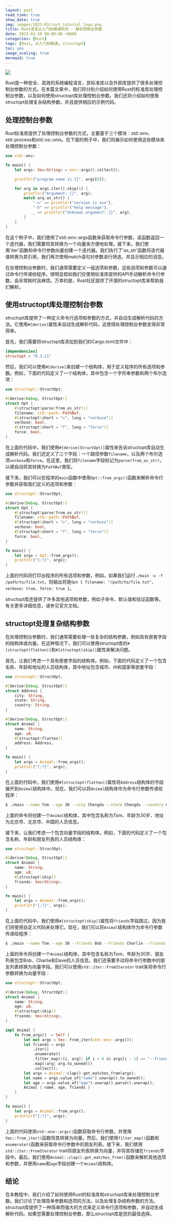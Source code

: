 ```yaml
---
layout: post
read_time: true
show_date: true
img: images/2023-03/rust_tutorial_logo.png
title: Rust语言从入门到精通系列 - 解析控制台参数
date: 2023-03-28 00:00:00 +0800
categories: [Rust]
tags: [Rust, 从入门到精通, structopt]
toc: yes
image_scaling: true
mermaid: true
---
```


![](/images/2023-03/rust_tutorial_logo.png)

Rust是一种安全、高效的系统编程语言，其标准库以及外部库提供了很多处理控制台参数的方式。在本篇文章中，我们将分别介绍如何使用Rust的标准库处理控制台参数，以及如何使用structopt库处理控制台参数。我们还将介绍如何使用structopt处理复杂结构参数，并且提供相应的示例代码。

## 处理控制台参数
Rust标准库提供了处理控制台参数的方式，主要基于三个模块：std::env、std::process和std::os::unix。在下面的例子中，我们将展示如何使用这些模块来处理控制台参数：

```rust
use std::env;

fn main() {
    let args: Vec<String> = env::args().collect();

    println!("program name is {}", args[0]);

    for arg in args.iter().skip(1) {
        println!("Argument: {}", arg);
        match arg.as_str() {
            "-v" => println!("version is xxx"),
            "-h" => println!("Help message"),
            _ => println!("Unknown argument: {}", arg),
        }
    }
}
```

在这个例子中，我们使用了std::env::args函数来获取命令行参数，该函数返回一个迭代器，我们需要将其转换为一个向量来方便地处理。接下来，我们使用'iter'函数和命令行参数向量创建一个迭代器。我们执行了'as_str'函数将迭代器值转换为其引用，我们再次使用match语句对参数进行筛选，并显示相应的消息。

在处理控制台参数时，我们通常需要定义一组选项和参数，这些选项和参数可以通过命令行传递给程序。很明显假如我们仅使用标准库提供的API手动解析命令行参数，会非常耗时且麻烦。万幸的是，Rust社区提供了开源的structopt库来帮助我们解析。

## 使用structopt库处理控制台参数

structopt库提供了一种定义命令行选项和参数的方式，并自动生成解析代码的方法。它使用`#[derive]`属性来自动生成解析代码，这使得处理控制台参数变得非常简单。

首先，我们需要将structopt库添加到我们的Cargo.toml文件中：

```toml
[dependencies]
structopt = "0.3.21"
```

然后，我们可以使用`#[derive]`来创建一个结构体，用于定义程序的所有选项和参数。例如，下面的代码定义了一个结构体，其中包含一个字符串参数和两个布尔选项：

```rust
use structopt::StructOpt;

#[derive(Debug, StructOpt)]
struct Opt {
    #[structopt(parse(from_os_str))]
    filename: std::path::PathBuf,
    #[structopt(short = "v", long = "verbose")]
    verbose: bool,
    #[structopt(short = "f", long = "force")]
    force: bool,
}
```

在上面的代码中，我们使用`#[derive(StructOpt)]`属性来告诉structopt库自动生成解析代码。我们还定义了三个字段：一个路径参数`filename`，以及两个布尔选项`verbose`和`force`。在这里，我们将`filename`字段标记为`parse(from_os_str)`，以便自动将其转换为`PathBuf`类型。

接下来，我们可以在程序的`main`函数中使用`Opt::from_args()`函数来解析命令行参数并获取我们定义的选项和参数：

```rust
use structopt::StructOpt;

#[derive(Debug, StructOpt)]
struct Opt {
    #[structopt(parse(from_os_str))]
    filename: std::path::PathBuf,
    #[structopt(short = "v", long = "verbose")]
    verbose: bool,
    #[structopt(short = "f", long = "force")]
    force: bool,
}

fn main() {
    let args = Opt::from_args();
    println!("{:?}", args);
}
```

上面的代码将打印出程序的所有选项和参数，例如，如果我们运行`./main -v -f /path/to/file.txt`，则输出将是`Opt { filename: "/path/to/file.txt", verbose: true, force: true }`。

structopt库还提供了许多其他选项和参数，例如子命令、默认值和验证函数等。有关更多详细信息，请参见官方文档。

## structopt处理复杂结构参数

在处理控制台参数时，我们通常需要处理一些复杂的结构参数，例如具有嵌套字段的结构体或向量。在这种情况下，我们可以使用structopt库的`#[structopt(flatten)]`和`#[structopt(skip)]`属性来解决问题。

首先，让我们考虑一个具有嵌套字段的结构体。例如，下面的代码定义了一个包含名称、年龄和地址的人员结构体，其中地址包含城市、州和国家等嵌套字段：

```rust
use structopt::StructOpt;

#[derive(Debug, StructOpt)]
struct Address {
    city: String,
    state: String,
    country: String,
}

#[derive(Debug, StructOpt)]
struct Animal {
    name: String,
    age: u8,
    #[structopt(flatten)]
    address: Address,
}

fn main() {
    let args = Animal::from_args();
    println!("{:?}", args);
}
```

在上面的代码中，我们使用`#[structopt(flatten)]`属性将`Address`结构体的字段展开到`Animal`结构体中。现在，我们可以将`Animal`结构体作为命令行参数传递给程序：

```bash
$ ./main --name Tom --age 30 --city Chengdu --state Chengdu --country China
```

上面的命令将创建一个`Animal`结构体，其中包含名称为Tom、年龄为30岁、地址为北京市、北京市、中国的人员信息。

接下来，让我们考虑一个包含向量字段的结构体。例如，下面的代码定义了一个包含名称、年龄和朋友列表的人员结构体：

```rust
use structopt::StructOpt;

#[derive(Debug, StructOpt)]
struct Animal {
    name: String,
    age: u8,
    #[structopt(skip)]
    friends: Vec<String>,
}

fn main() {
    let args = Animal::from_args();
    println!("{:?}", args);
}
```

在上面的代码中，我们使用`#[structopt(skip)]`属性将`friends`字段跳过，因为我们将使用自定义代码来处理它。现在，我们可以将`Animal`结构体作为命令行参数传递给程序：

```bash
$ ./main --name Tom --age 30 --friends Bob --friends Charlie --friends Dave
```

上面的命令将创建一个`Animal`结构体，其中包含名称为Tom、年龄为30岁、朋友列表包含Bob、Charlie和Dave的人员信息。我们还需要手动将命令行参数中的朋友列表转换为向量字段。我们可以使用`std::iter::FromIterator` trait来将命令行参数转换为向量字段：

```rust
use structopt::StructOpt;

#[derive(Debug, StructOpt)]
struct Animal {
    name: String,
    age: u8,
    #[structopt(skip)]
    friends: Vec<String>,
}

impl Animal {
    fn from_args() -> Self {
        let mut args = Vec::from_iter(std::env::args());
        let friends = args
            .iter()
            .enumerate()
            .filter_map(|(i, arg)| if i > 0 && args[i - 1] == "--friends" { Some(arg) } else { None })
            .map(|arg| arg.to_owned())
            .collect();
        let args = Animal::clap().get_matches_from(args);
        let name = args.value_of("name").unwrap().to_owned();
        let age = args.value_of("age").unwrap().parse().unwrap();
        Animal { name, age, friends }
    }
}

fn main() {
    let args = Animal::from_args();
    println!("{:?}", args);
}
```

上面的代码使用`std::env::args()`函数获取命令行参数，并使用`Vec::from_iter()`函数将其转换为向量。然后，我们使用`filter_map()`函数和`enumerate()`函数来获取命令行参数中的朋友列表。接下来，我们使用`std::iter::FromIterator` trait将朋友列表转换为向量，并将其存储在`friends`字段中。最后，我们使用`Animal::clap().get_matches_from()`函数来解析其他选项和参数，并使用`name`和`age`字段创建一个`Animal`结构体。

## 结论

在本教程中，我们介绍了如何使用Rust的标准库和structopt库来处理控制台参数。我们讨论了处理简单参数和选项的方法，以及处理复杂结构参数的方法。structopt库提供了一种简单而强大的方式来定义命令行选项和参数，并自动生成解析代码。如果您需要处理控制台参数，那么structopt库是您的最佳选择。